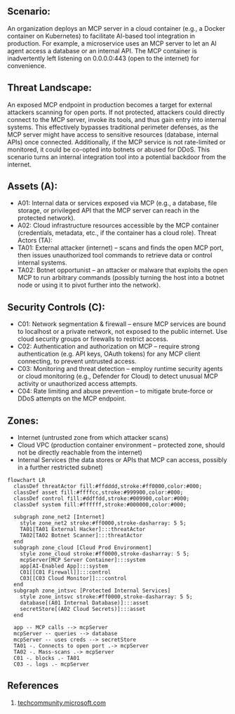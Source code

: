 ## Scenario: 

An organization deploys an MCP server in a cloud container (e.g., a Docker container on Kubernetes) to facilitate AI-based tool integration in production. For example, a microservice uses an MCP server to let an AI agent access a database or an internal API. The MCP container is inadvertently left listening on 0.0.0.0:443 (open to the internet) for convenience.
## Threat Landscape: 

An exposed MCP endpoint in production becomes a target for external attackers scanning for open ports. If not protected, attackers could directly connect to the MCP server, invoke its tools, and thus gain entry into internal systems. This effectively bypasses traditional perimeter defenses, as the MCP server might have access to sensitive resources (database, internal APIs) once connected. Additionally, if the MCP service is not rate-limited or monitored, it could be co-opted into botnets or abused for DDoS. This scenario turns an internal integration tool into a potential backdoor from the internet.
## Assets (A):
* A01: Internal data or services exposed via MCP (e.g., a database, file storage, or privileged API that the MCP server can reach in the protected network).
* A02: Cloud infrastructure resources accessible by the MCP container (credentials, metadata, etc., if the container has a cloud role).
Threat Actors (TA):
* TA01: External attacker (internet) – scans and finds the open MCP port, then issues unauthorized tool commands to retrieve data or control internal systems.
* TA02: Botnet opportunist – an attacker or malware that exploits the open MCP to run arbitrary commands (possibly turning the host into a botnet node or using it to pivot further into the network).
## Security Controls (C):
* C01: Network segmentation & firewall – ensure MCP services are bound to localhost or a private network, not exposed to the public internet. Use cloud security groups or firewalls to restrict access.
* C02: Authentication and authorization on MCP – require strong authentication (e.g. API keys, OAuth tokens) for any MCP client connecting, to prevent untrusted access.
* C03: Monitoring and threat detection – employ runtime security agents or cloud monitoring (e.g., Defender for Cloud) to detect unusual MCP activity or unauthorized access attempts.
* C04: Rate limiting and abuse prevention – to mitigate brute-force or DDoS attempts on the MCP endpoint.
## Zones:
* Internet (untrusted zone from which attacker scans)
* Cloud VPC (production container environment – protected zone, should not be directly reachable from the internet)
* Internal Services (the data stores or APIs that MCP can access, possibly in a further restricted subnet)

```mermaid
flowchart LR
  classDef threatActor fill:#ffdddd,stroke:#ff0000,color:#000;
  classDef asset fill:#ffffcc,stroke:#999900,color:#000;
  classDef control fill:#ddffdd,stroke:#009900,color:#000;
  classDef system fill:#ffffff,stroke:#000000,color:#000;

  subgraph zone_net2 [Internet]
    style zone_net2 stroke:#ff0000,stroke-dasharray: 5 5;
    TA01[TA01 External Hacker]:::threatActor
    TA02[TA02 Botnet Scanner]:::threatActor
  end
  subgraph zone_cloud [Cloud Prod Environment]
    style zone_cloud stroke:#ff0000,stroke-dasharray: 5 5;
    mcpServer[MCP Server Container]:::system
    app[AI-Enabled App]:::system
    C01[[C01 Firewall]]:::control
    C03[[C03 Cloud Monitor]]:::control
  end
  subgraph zone_intsvc [Protected Internal Services]
    style zone_intsvc stroke:#ff0000,stroke-dasharray: 5 5;
    database[(A01 Internal Database)]:::asset
    secretStore[(A02 Cloud Secrets)]:::asset
  end

  app -- MCP calls --> mcpServer
  mcpServer -- queries --> database
  mcpServer -- uses creds --> secretStore
  TA01 -. Connects to open port .-> mcpServer
  TA02 -. Mass-scans .-> mcpServer
  C01 -. blocks .- TA01
  C03 -. logs .- mcpServer
```


## References
1. [techcommunity.microsoft.com](https://techcommunity.microsoft.com/blog/microsoftdefendercloudblog/plug-play-and-prey-the-security-risks-of-the-model-context-protocol/4410829#:~:text=Public%20MCP%20endpoints)